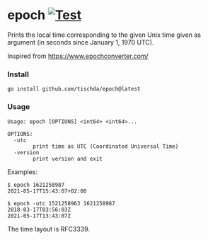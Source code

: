 ﻿# epoch [![Test](https://github.com/tischda/epoch/actions/workflows/test.yml/badge.svg)](https://github.com/tischda/epoch/actions/workflows/test.yml)

Prints the local time corresponding to the given Unix time given as argument (in seconds since January 1, 1970 UTC).

Inspired from https://www.epochconverter.com/

### Install

~~~
go install github.com/tischda/epoch@latest
~~~

### Usage

~~~
Usage: epoch [OPTIONS] <int64> <int64>...

OPTIONS:
  -utc
        print time as UTC (Coordinated Universal Time)
  -version
        print version and exit
~~~

Examples:

~~~
$ epoch 1621258987
2021-05-17T15:43:07+02:00

$ epoch -utc 1521258963 1621258987
2018-03-17T03:56:03Z
2021-05-17T13:43:07Z
~~~

The time layout is RFC3339.
